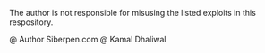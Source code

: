 The author is not responsible for misusing the listed exploits in this respository.

@ Author Siberpen.com 
@ Kamal Dhaliwal
